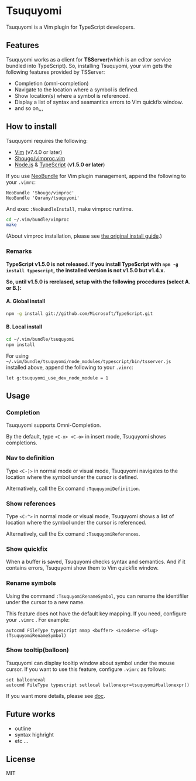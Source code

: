 # Tsuquyomi

Tsuquyomi is a Vim plugin for TypeScript developers.

## Features

Tsuquyomi works as a client for **TSServer**(which is an editor service bundled into TypeScript).
So, installing Tsuquyomi, your vim gets the following features provided by TSServer:

+ Completion (omni-completion)
+ Navigate to the location where a symbol is defined.
+ Show location(s) where a symbol is referenced.
+ Display a list of syntax and seamantics errors to Vim quickfix window.
+ and so on,,,

## How to install
Tsuquyomi requires the following:

+ [Vim](http://www.vim.org/) (v7.4.0 or later)
+ [Shougo/vimproc.vim](https://github.com/Shougo/vimproc.vim)
+ [Node.js](https://nodejs.org/) & [TypeScript](https://github.com/Microsoft/TypeScript) (**v1.5.0 or later**)

If you use [NeoBundle](https://github.com/Shougo/neobundle.vim) for Vim plugin management, append the following to your `.vimrc`:

```vim
NeoBundle 'Shougo/vimproc'
NeoBundle 'Quramy/tsuquyomi'
```

And exec `:NeoBundleInstall`, make vimproc runtime.

```bash
cd ~/.vim/bundle/vimproc
make
```

(About vimproc installation, please see [the original install guide](https://github.com/Shougo/vimproc.vim#install).)

### Remarks
**TypeScript v1.5.0 is not released. If you install TypeScript with `npm -g install typescript`, the installed version is not v1.5.0 but v1.4.x.**

**So, until v1.5.0 is rerelased, setup with the following procedures (select A. or B.):**

#### A. Global install

```bash
npm -g install git://github.com/Microsoft/TypeScript.git
```

#### B. Local install

```bash
cd ~/.vim/bundle/tsuquyomi
npm install
```

For using `~/.vim/bundle/tsuquyomi/node_modules/typescript/bin/tsserver.js` installed above, append the following to your `.vimrc`:

```vim
let g:tsuquyomi_use_dev_node_module = 1
```


## Usage

### Completion
Tsuquyomi supports Omni-Completion.

By the default, type `<C-x> <C-o>` in insert mode, Tsuquyomi shows completions.

### Nav to definition
Type `<C-]>` in normal mode or visual mode, Tsuquyomi navigates to the location where the symbol under the cursor is defined.

Alternatively, call the Ex comand `:TququyomiDefinition`.

### Show references
Type `<C-^>` in normal mode or visual mode, Tsuquyomi shows a list of location where the symbol under the cursor is referenced.

Alternatively, call the Ex comand `:TsuquyomiReferences`.

### Show quickfix
When a buffer is saved, Tsuquyomi checks syntax and semantics.
And if it contains errors, Tsuquyomi show them to Vim quickfix window.

### Rename symbols

Using the command `:TsuquyomiRenameSymbol`, you can rename the identifiler under the cursor to a new name.

This feature does not have the default key mapping.
If you need, configure your `.vimrc` . For example: 

```vim
autocmd FileType typescript nmap <buffer> <Leader>e <Plug>(TsuquyomiRenameSymbol)
```

### Show tooltip(balloon)
Tsuquyomi can display tooltip window about symbol under the mouse cursor.
If you want to use this feature, configure `.vimrc` as follows:

```vim
set ballooneval
autocmd FileType typescript setlocal ballonexpr=tsuquyomi#ballonexpr()
```


If you want more details, please see [doc](doc/tsuquyomi.txt).

## Future works

+ outline 
+ syntax highright
+ etc ...

## License
MIT
